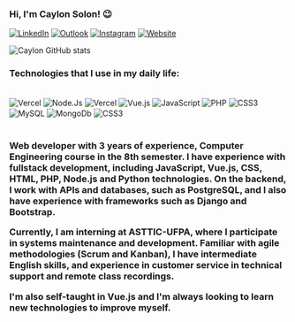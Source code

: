 ### Hi, I'm Caylon Solon! 😉
[![LinkedIn](https://img.shields.io/badge/LinkedIn-0077B5?style=for-the-badge&logo=linkedin&logoColor=white)](https://www.linkedin.com/in/caylon-solon-monte-costa-10624823b/)
[![Outlook](	https://img.shields.io/badge/Microsoft_Outlook-0078D4?style=for-the-badge&logo=microsoft-outlook&logoColor=white)](mailto:caylonsolon@hotmail.com)
[![Instagram](https://img.shields.io/badge/Instagram-E4405F?style=for-the-badge&logo=instagram&logoColor=white)](https://www.instagram.com/ca_ylon/)
[![Website](https://img.shields.io/website?url=https://portfolio-solon.vercel.app)](https://new-portfolio-caylon-solon-monte-costas-projects.vercel.app/)

![Caylon GitHub stats](https://github-readme-stats.vercel.app/api?username=7Caylon7&show_icons=true&theme=gruvbox)

### Technologies that I use in my daily life:
<div style = "display: inline_block"></br>
  <img align="center" alt = "Vercel" src = "https://img.shields.io/badge/Vercel-000000?style=for-the-badge&logo=vercel&logoColor=white"/>
  <img align="center" alt = "Node.Js" src = "https://img.shields.io/badge/Node.js-43853D?style=for-the-badge&logo=node.js&logoColor=white"/>
  <img align="center" alt = "Vercel" src = "https://img.shields.io/badge/Fastify-000000?style=for-the-badge&logo=fastify&logoColor=white"/>
  <img align="center" alt = "Vue.js" src = "https://img.shields.io/badge/Vue.js-35495E?style=for-the-badge&logo=vue.js&logoColor=4FC08D"/>
  <img align="center" alt = "JavaScript" src = "https://img.shields.io/badge/JavaScript-323330?style=for-the-badge&logo=javascript&logoColor=F7DF1E"/>
  <img align="center" alt = "PHP" src = "https://img.shields.io/badge/PHP-777BB4?style=for-the-badge&logo=php&logoColor=white"/>
  <img align="center" alt = "CSS3" src = "https://img.shields.io/badge/CSS3-1572B6?style=for-the-badge&logo=css3&logoColor=white"/>
  <img align="center" alt = "MySQL" src = "https://img.shields.io/badge/MySQL-00000F?style=for-the-badge&logo=mysql&logoColor=white"/>
  <img align="center" alt = "MongoDb" src = "https://img.shields.io/badge/MongoDB-4EA94B?style=for-the-badge&logo=mongodb&logoColor=white"/>
  <img align="center" alt = "CSS3" src = "https://img.shields.io/badge/postgresql-1572B6?style=for-the-badge&logo=postgresql&logoColor=white"/>
  
</div> </br>

<h3>Web developer with 3 years of experience, Computer Engineering course in the 8th semester. I have experience with fullstack development, including JavaScript, Vue.js, CSS, HTML, PHP, Node.js and Python technologies. On the backend, I work with APIs and databases, such as PostgreSQL, and I also have experience with frameworks such as Django and Bootstrap.

Currently, I am interning at ASTTIC-UFPA, where I participate in systems maintenance and development. Familiar with agile methodologies (Scrum and Kanban), I have intermediate English skills, and experience in customer service in technical support and remote class recordings.

I'm also self-taught in Vue.js and I'm always looking to learn new technologies to improve myself.</br></h3>
